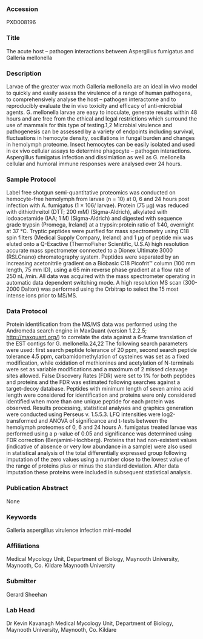 ### Accession
PXD008196

### Title
The acute host – pathogen interactions between Aspergillus fumigatus and Galleria mellonella

### Description
Larvae of the greater wax moth Galleria mellonella are an ideal in vivo model to quickly and easily assess the virulence of a range of human pathogens, to comprehensively analyse the host – pathogen interactome and to reproducibly evaluate the in vivo toxicity and efficacy of anti-microbial agents. G. mellonella larvae are easy to inoculate, generate results within 48 hours and are free from the ethical and legal restrictions which surround the use of  mammals for this type of testing.1,2 Microbial virulence and pathogenesis can be assessed by a variety of endpoints including survival, fluctuations in hemocyte density, oscillations in fungal burden and changes in hemolymph proteome. Insect hemocytes can be easily isolated and used in ex vivo cellular assays to determine phagocyte – pathogen interactions. Aspergillus fumigatus infection and dissimiation as well as G. mellonella cellular and humoral immune responses were analysed over 24 hours.

### Sample Protocol
Label free shotgun semi-quantitative proteomics was conducted on hemocyte-free hemolymph from larvae (n = 10) at 0, 6 and 24 hours post infection with A. fumigatus (1 × 106/ larvae). Protein (75 μg) was reduced with dithiothreitol (DTT; 200 mM) (Sigma-Aldrich), alkylated with iodoacetamide (IAA; 1 M) (Sigma-Aldrich) and digested with sequence grade trypsin (Promega, Ireland) at a trypsin:protein ratio of 1:40, overnight at 37 °C. Tryptic peptides were purified for mass spectrometry using C18 spin filters (Medical Supply Company, Ireland) and 1 μg of peptide mix was eluted onto a Q-Exactive (ThermoFisher Scientific, U.S.A) high resolution accurate mass spectrometer connected to a Dionex Ultimate 3000 (RSLCnano) chromatography system. Peptides were separated by an increasing acetonitrile gradient on a Biobasic C18 Picofrit™ column (100 mm length, 75 mm ID), using a 65 min reverse phase gradient at a flow rate of 250 nL /min. All data was acquired with the mass spectrometer operating in automatic data dependent switching mode. A high resolution MS scan (300-2000 Dalton) was performed using the Orbitrap to select the 15 most intense ions prior to MS/MS.

### Data Protocol
Protein identification from the MS/MS data was performed using the Andromeda search engine in MaxQuant (version 1.2.2.5; http://maxquant.org/) to correlate the data against a 6-frame translation of the EST contigs for G. mellonella.24,22 The following search parameters were used: first search peptide tolerance of 20 ppm, second search peptide tolerance 4.5 ppm, carbamidomethylation of cysteines was set as a fixed modification, while oxidation of methionines and acetylation of N-terminals were set as variable modifications and a maximum of 2 missed cleavage sites allowed. False Discovery Rates (FDR) were set to 1% for both peptides and proteins and the FDR was estimated following searches against a target-decoy database. Peptides with minimum length of seven amino acid length were considered for identification and proteins were only considered identified when more than one unique peptide for each protein was observed. Results processing, statistical analyses and graphics generation were conducted using Perseus v. 1.5.5.3. LFQ intensities were log2-transformed and ANOVA of significance and t-tests between the hemolymph proteomes of 0, 6 and 24 hours A. fumigatus treated larvae was performed using a p-value of 0.05 and significance was determined using FDR correction (Benjamini-Hochberg). Proteins that had non-existent values (indicative of absence or very low abundance in a sample) were also used in statistical analysis of the total differentially expressed group following imputation of the zero values using a number close to the lowest value of the range of proteins plus or minus the standard deviation. After data imputation these proteins were included in subsequent statistical analysis.

### Publication Abstract
None

### Keywords
Galleria aspergillus virulence infection mini-model

### Affiliations
Medical Mycology Unit, Department of Biology, Maynooth University, Maynooth, Co. Kildare
Maynooth University

### Submitter
Gerard Sheehan

### Lab Head
Dr Kevin Kavanagh
Medical Mycology Unit, Department of Biology, Maynooth University, Maynooth, Co. Kildare


